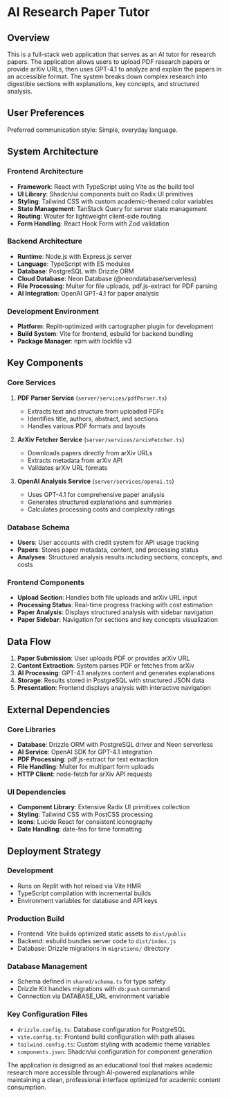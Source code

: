 # AI Research Paper Tutor

## Overview

This is a full-stack web application that serves as an AI tutor for research papers. The application allows users to upload PDF research papers or provide arXiv URLs, then uses GPT-4.1 to analyze and explain the papers in an accessible format. The system breaks down complex research into digestible sections with explanations, key concepts, and structured analysis.

## User Preferences

Preferred communication style: Simple, everyday language.

## System Architecture

### Frontend Architecture
- **Framework**: React with TypeScript using Vite as the build tool
- **UI Library**: Shadcn/ui components built on Radix UI primitives
- **Styling**: Tailwind CSS with custom academic-themed color variables
- **State Management**: TanStack Query for server state management
- **Routing**: Wouter for lightweight client-side routing
- **Form Handling**: React Hook Form with Zod validation

### Backend Architecture
- **Runtime**: Node.js with Express.js server
- **Language**: TypeScript with ES modules
- **Database**: PostgreSQL with Drizzle ORM
- **Cloud Database**: Neon Database (@neondatabase/serverless)
- **File Processing**: Multer for file uploads, pdf.js-extract for PDF parsing
- **AI Integration**: OpenAI GPT-4.1 for paper analysis

### Development Environment
- **Platform**: Replit-optimized with cartographer plugin for development
- **Build System**: Vite for frontend, esbuild for backend bundling
- **Package Manager**: npm with lockfile v3

## Key Components

### Core Services
1. **PDF Parser Service** (`server/services/pdfParser.ts`)
   - Extracts text and structure from uploaded PDFs
   - Identifies title, authors, abstract, and sections
   - Handles various PDF formats and layouts

2. **ArXiv Fetcher Service** (`server/services/arxivFetcher.ts`)
   - Downloads papers directly from arXiv URLs
   - Extracts metadata from arXiv API
   - Validates arXiv URL formats

3. **OpenAI Analysis Service** (`server/services/openai.ts`)
   - Uses GPT-4.1 for comprehensive paper analysis
   - Generates structured explanations and summaries
   - Calculates processing costs and complexity ratings

### Database Schema
- **Users**: User accounts with credit system for API usage tracking
- **Papers**: Stores paper metadata, content, and processing status
- **Analyses**: Structured analysis results including sections, concepts, and costs

### Frontend Components
- **Upload Section**: Handles both file uploads and arXiv URL input
- **Processing Status**: Real-time progress tracking with cost estimation
- **Paper Analysis**: Displays structured analysis with sidebar navigation
- **Paper Sidebar**: Navigation for sections and key concepts visualization

## Data Flow

1. **Paper Submission**: User uploads PDF or provides arXiv URL
2. **Content Extraction**: System parses PDF or fetches from arXiv
3. **AI Processing**: GPT-4.1 analyzes content and generates explanations
4. **Storage**: Results stored in PostgreSQL with structured JSON data
5. **Presentation**: Frontend displays analysis with interactive navigation

## External Dependencies

### Core Libraries
- **Database**: Drizzle ORM with PostgreSQL driver and Neon serverless
- **AI Service**: OpenAI SDK for GPT-4.1 integration
- **PDF Processing**: pdf.js-extract for text extraction
- **File Handling**: Multer for multipart form uploads
- **HTTP Client**: node-fetch for arXiv API requests

### UI Dependencies
- **Component Library**: Extensive Radix UI primitives collection
- **Styling**: Tailwind CSS with PostCSS processing
- **Icons**: Lucide React for consistent iconography
- **Date Handling**: date-fns for time formatting

## Deployment Strategy

### Development
- Runs on Replit with hot reload via Vite HMR
- TypeScript compilation with incremental builds
- Environment variables for database and API keys

### Production Build
- Frontend: Vite builds optimized static assets to `dist/public`
- Backend: esbuild bundles server code to `dist/index.js`
- Database: Drizzle migrations in `migrations/` directory

### Database Management
- Schema defined in `shared/schema.ts` for type safety
- Drizzle Kit handles migrations with `db:push` command
- Connection via DATABASE_URL environment variable

### Key Configuration Files
- `drizzle.config.ts`: Database configuration for PostgreSQL
- `vite.config.ts`: Frontend build configuration with path aliases
- `tailwind.config.ts`: Custom styling with academic theme variables
- `components.json`: Shadcn/ui configuration for component generation

The application is designed as an educational tool that makes academic research more accessible through AI-powered explanations while maintaining a clean, professional interface optimized for academic content consumption.